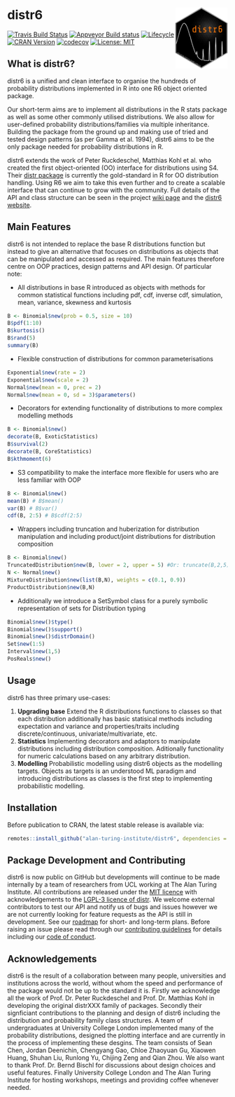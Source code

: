 # distr6 <img src="man/figures/logo.png" align="right" alt="" width="120" />

[![Travis Build Status](https://travis-ci.com/RaphaelS1/distr6.svg?branch=master)](https://travis-ci.com/RaphaelS1/distr6)
[![Appveyor Build status](https://ci.appveyor.com/api/projects/status/o68k5t4tn4wojj2f?svg=true)](https://ci.appveyor.com/project/RaphaelS1/distr6)
[![Lifecycle](https://img.shields.io/badge/lifecycle-maturing-blue.svg)](https://img.shields.io/badge/lifecycle-maturing-blue.svg)
[![CRAN Version](http://www.r-pkg.org/badges/version/distr6)](http://www.r-pkg.org/badges/version/distr6)
[![codecov](https://codecov.io/gh/RaphaelS1/distr6/branch/master/graph/badge.svg)](https://codecov.io/gh/RaphaelS1/distr6)
[![License: MIT](https://img.shields.io/badge/License-MIT-yellow.svg)](https://opensource.org/licenses/MIT)

## What is distr6?

distr6 is a unified and clean interface to organise the hundreds of probability distributions implemented in R into one R6 object oriented package.

Our short-term aims are to implement all distributions in the R stats package as well as some other commonly utilised distributions. We also allow for user-defined probability distributions/families via multiple inheritance. Building the package from the ground up and making use of tried and tested design patterns (as per Gamma et al. 1994), distr6 aims to be the only package needed for probability distributions in R.

distr6 extends the work of Peter Ruckdeschel, Matthias Kohl et al. who created the first object-oriented (OO) interface for distributions using S4. Their [distr package](http://distr.r-forge.r-project.org/) is currently the gold-standard in R for OO distribution handling. Using R6 we aim to take this even further and to create a scalable interface that can continue to grow with the community. Full details of the API and class structure can be seen in the project [wiki page](https://github.com/RaphaelS1/distr6/wiki) and the [distr6 website](https://RaphaelS1.github.io/distr6/).


## Main Features

distr6 is not intended to replace the base R distributions function but instead to give an alternative that focuses on distributions as objects that can be manipulated and accessed as required. The main features therefore centre on OOP practices, design patterns and API design. Of particular note:
* All distributions in base R introduced as objects with methods for common statistical functions including pdf, cdf, inverse cdf, simulation, mean, variance, skewness and kurtosis

````R
B <- Binomial$new(prob = 0.5, size = 10)
B$pdf(1:10)
B$kurtosis()
B$rand(5)
summary(B)
````

* Flexible construction of distributions for common parameterisations

````R
Exponential$new(rate = 2)
Exponential$new(scale = 2)
Normal$new(mean = 0, prec = 2)
Normal$new(mean = 0, sd = 3)$parameters()
````

* Decorators for extending functionality of distributions to more complex modelling methods

````R
B <- Binomial$new()
decorate(B, ExoticStatistics)
B$survival(2)
decorate(B, CoreStatistics)
B$kthmoment(6)
````

* S3 compatibility to make the interface more flexible for users who are less familiar with OOP

````R
B <- Binomial$new()
mean(B) # B$mean()
var(B) # B$var()
cdf(B, 2:5) # B$cdf(2:5)
````

* Wrappers including truncation and huberization for distribution manipulation and including product/joint distributions for distribution composition

````R
B <- Binomial$new()
TruncatedDistribution$new(B, lower = 2, upper = 5) #Or: truncate(B,2,5)
N <- Normal$new()
MixtureDistribution$new(list(B,N), weights = c(0.1, 0.9))
ProductDistribution$new(B,N)
````

* Additionally we introduce a SetSymbol class for a purely symbolic representation of sets for Distribution typing

````R
Binomial$new()$type()
Binomial$new()$support()
Binomial$new()$distrDomain()
Set$new(1:5)
Interval$new(1,5)
PosReals$new()
````


## Usage

distr6 has three primary use-cases:

1. **Upgrading base** Extend the R distributions functions to classes so that each distribution additionally has basic statisical methods including expectation and variance and properties/traits including discrete/continuous, univariate/multivariate, etc.
1. **Statistics** Implementing decorators and adaptors to manipulate distributions including distribution composition. Aditionally functionality for numeric calculations based on any arbitrary distribution.
1. **Modelling** Probabilistic modelling using distr6 objects as the modelling targets. Objects as targets is an understood ML paradigm and introducing distributions as classes is the first step to implementing probabilistic modelling.

## Installation

Before publication to CRAN, the latest stable release is available via:
````R
remotes::install_github("alan-turing-institute/distr6", dependencies = TRUE)
````


## Package Development and Contributing

distr6 is now public on GitHub but developments will continue to be made internally by a team of researchers from UCL working at The Alan Turing Institute. All contributions are released under the [MIT licence](https://opensource.org/licenses/MIT) with acknowledgements to the [LGPL-3 licence of distr](https://github.com/alan-turing-institute/distr6/blob/master/Licensing). We welcome external contributors to test our API and notify us of bugs and issues however we are not currently looking for feature requests as the API is still in development. See our [roadmap](https://alan-turing-institute.github.io/distr6/articles/roadmap.html) for short- and long-term plans. Before raising an issue please read through our [contributing guidelines](https://github.com/alan-turing-institute/distr6/blob/master/CONTRIBUTING.md) for details including our [code of conduct](https://github.com/alan-turing-institute/distr6/blob/master/CODE_OF_CONDUCT.md).

## Acknowledgements

distr6 is the result of a collaboration between many people, universities and institutions across the world, without whom the speed and performance of the package would not be up to the standard it is. Firstly we acknowledge all the work of Prof. Dr. Peter Ruckdeschel and Prof. Dr. Matthias Kohl in developing the original distrXXX family of packages. Secondly their signficiant contributions to the planning and design of distr6 including the distribution and probability family class structures. A team of undergraduates at University College London implemented many of the probability distributions, designed the plotting interface and are currently in the process of implementing these desgins. The team consists of Sean Chen, Jordan Deenichin, Chengyang Gao, Chloe Zhaoyuan Gu, Xiaowen Huang, Shuhan Liu, Runlong Yu, Chijing Zeng and Qian Zhou. We also want to thank Prof. Dr. Bernd Bischl for discussions about design choices and useful features. Finally University College London and The Alan Turing Institute for hosting workshops, meetings and providing coffee whenever needed.
